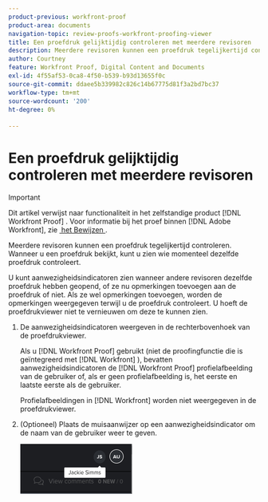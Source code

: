 ```yaml
---
product-previous: workfront-proof
product-area: documents
navigation-topic: review-proofs-workfront-proofing-viewer
title: Een proefdruk gelijktijdig controleren met meerdere revisoren
description: Meerdere revisoren kunnen een proefdruk tegelijkertijd controleren. Wanneer u een proefdruk bekijkt, kunt u zien wie momenteel dezelfde proefdruk controleert.
author: Courtney
feature: Workfront Proof, Digital Content and Documents
exl-id: 4f55af53-0ca8-4f50-b539-b93d13655f0c
source-git-commit: ddaee5b339982c826c14b67775d81f3a2bd7bc37
workflow-type: tm+mt
source-wordcount: '200'
ht-degree: 0%

---
```


# Een proefdruk gelijktijdig controleren met meerdere revisoren

>[!IMPORTANT]
>
>Dit artikel verwijst naar functionaliteit in het zelfstandige product [!DNL Workfront Proof] . Voor informatie bij het proef binnen [!DNL Adobe Workfront], zie [&#x200B; het Bewijzen &#x200B;](../../../review-and-approve-work/proofing/proofing.md).

Meerdere revisoren kunnen een proefdruk tegelijkertijd controleren. Wanneer u een proefdruk bekijkt, kunt u zien wie momenteel dezelfde proefdruk controleert.

U kunt aanwezigheidsindicatoren zien wanneer andere revisoren dezelfde proefdruk hebben geopend, of ze nu opmerkingen toevoegen aan de proefdruk of niet. Als ze wel opmerkingen toevoegen, worden de opmerkingen weergegeven terwijl u de proefdruk controleert. U hoeft de proefdrukviewer niet te vernieuwen om deze te kunnen zien.

1. De aanwezigheidsindicatoren weergeven in de rechterbovenhoek van de proefdrukviewer.

   Als u [!DNL Workfront Proof] gebruikt (niet de proofingfunctie die is geïntegreerd met [!DNL Workfront] ), bevatten aanwezigheidsindicatoren de [!DNL Workfront Proof] profielafbeelding van de gebruiker of, als er geen profielafbeelding is, het eerste en laatste eerste als de gebruiker.

   Profielafbeeldingen in [!DNL Workfront] worden niet weergegeven in de proefdrukviewer.

1. (Optioneel) Plaats de muisaanwijzer op een aanwezigheidsindicator om de naam van de gebruiker weer te geven.

   ![&#x200B; aanwezigheid van het Bewijs &#x200B;](assets/proof-presence.png)
